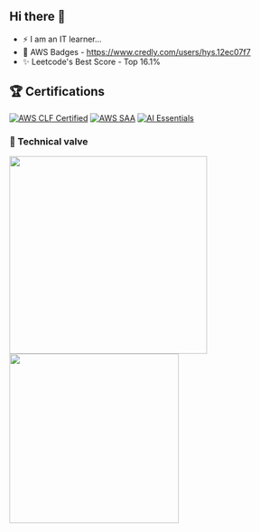 ## Hi there 👋
- ⚡ I am an IT learner...
- 🌱 AWS Badges - https://www.credly.com/users/hys.12ec07f7
- ✨ Leetcode's Best Score - Top 16.1%
 
## 🏆 Certifications

[![AWS CLF Certified](https://img.shields.io/badge/AWS-Cloud_Practitioner-FF9900?style=flat&logo=amazonaws&logoColor=white)](https://aws.amazon.com/certification/certified-cloud-practitioner/)
[![AWS SAA](https://img.shields.io/badge/AWS-SAA-blue?style=flat&logo=amazonaws&logoColor=white)](https://aws.amazon.com/certification/certified-solutions-architect-associate/)
[![AI Essentials](https://img.shields.io/badge/AI-Essentials%20V2-purple?style=flat&logo=brain&logoColor=white)](https://certnexus.com/certification/artificial-intelligence-essentials/)



<h3>
🧠 Technical valve
</h3>
 <a href="https://skillicons.dev" target="_blank">
    <img src="https://skillicons.dev/icons?i=html,css,js,mysql,nodejs,java,git,aws,docker,cs,dotnet,powershell,php,postman,py,vscode,ubuntu,sqlite,npm&perline=8" width="350" />
 </a>

<img src="https://github-readme-stats.vercel.app/api/top-langs/?username=Salina-Huang&layout=compact&theme=transparent&hide_border=true" width="300">






 




